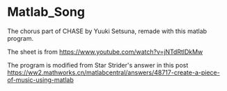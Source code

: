 # Matlab_Song

The chorus part of CHASE by Yuuki Setsuna, remade with this matlab program.

The sheet is from https://www.youtube.com/watch?v=jNTdRtlDkMw

The program is modified from Star Strider's answer in this post https://ww2.mathworks.cn/matlabcentral/answers/48717-create-a-piece-of-music-using-matlab
